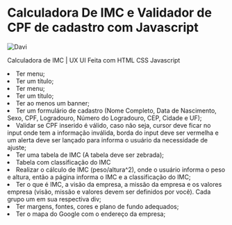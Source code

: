 # Calculadora De IMC e Validador de CPF de cadastro com Javascript

![Davi](https://user-images.githubusercontent.com/87334467/166715667-608bfdbd-6052-4f93-b963-17380d90adb5.gif)
<br>

Calculadora de IMC | UX UI Feita com HTML CSS Javascript

<li>Ter menu;</li>
<li>Ter um título;</li>
<li>Ter menu;</li>
<li>Ter um título;</li>
<li>Ter ao menos um banner;</li>
<li>Ter um formulário de cadastro (Nome Completo, Data de Nascimento, Sexo, CPF, Logradouro, Número do Logradouro, CEP, Cidade e UF);</li>
<li>Validar se CPF inserido é válido, caso não seja, cursor deve ficar no input onde tem a informação inválida, borda do input deve ser vermelha e um alerta deve ser lançado para informa o usuário da necessidade de ajuste;</li>
<li>Ter uma tabela de IMC (A tabela deve ser zebrada);</li>
<li>Tabela com classificação do IMC</li>
<li>Realizar o cálculo de IMC (peso/altura^2), onde o usuário informa o peso e altura, então a página informa o IMC e a classificação do IMC;</li>
<li>Ter o que é IMC, a visão da empresa, a missão da empresa e os valores empresa (visão, missão e valores devem ser definidos por você). Cada grupo um em sua respectiva div;</li>
<li>Ter margens, fontes, cores e plano de fundo adequados;</li>
<li>Ter o mapa do Google com o endereço da empresa;</li>
